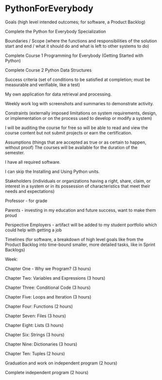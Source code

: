 # PythonForEverybody
Goals (high level intended outcomes; for software, a Product Backlog)

Complete the Python for Everybody Specialization


Boundaries / Scope (where the functions and responsibilities of the solution start and end / what it should do and what is left to other systems to do)

Complete Course 1 Programming for Everybody (Getting Started with Python) 

Complete Course 2 Python Data Structures


Success criteria (set of conditions to be satisfied at completion; must be measurable and verifiable, like a test)

My own application for data retrieval and processing.

Weekly work log with screenshots and summaries to demonstrate activity.


Constraints (externally imposed limitations on system requirements, design, or implementation or on the process used to develop or modify a system)

I will be auditing the course for free so will be able to read and view the course content but not submit projects or earn the certification.


Assumptions (things that are accepted as true or as certain to happen, without proof)
The courses will be available for the duration of the semester.

I have all required software.

I can skip the Installing and Using Python units.


Stakeholders (individuals or organizations having a right, share, claim, or interest in a system or in its possession of characteristics that meet their needs and expectations)

Professor - for grade

Parents - investing in my education and future success, want to make them proud

Perspective Employers - artifact will be added to my student portfolio which could help with getting a job


Timelines (for software, a breakdown of high level goals like from the Product Backlog into time-bound smaller, more detailed tasks, like in Sprint Backlogs)

Week: 

Chapter One - Why we Program? (3 hours)

Chapter Two: Variables and Expressions (3 hours)

Chapter Three: Conditional Code (3 hours)

Chapter Five: Loops and Iteration (3 hours)

Chapter Four: Functions (2 hours)

Chapter Seven: Files (3 hours)

Chapter Eight: Lists (3 hours)

Chapter Six: Strings (3 hours)

Chapter Nine: Dictionaries (3 hours)

Chapter Ten: Tuples (2 hours)

Graduation and work on independent program (2 hours)

Complete independent program (2 hours)
